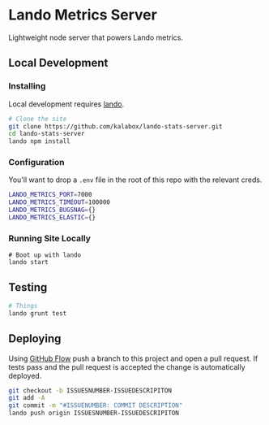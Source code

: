 Lando Metrics Server
====================

Lightweight node server that powers Lando metrics.

Local Development
-----------------

### Installing

Local development requires [lando](https://docs.lndo.io).

```bash
# Clone the site
git clone https://github.com/kalabox/lando-stats-server.git
cd lando-stats-server
lando npm install
```

### Configuration

You'll want to drop a `.env` file in the root of this repo with the relevant creds.

```bash
LANDO_METRICS_PORT=7000
LANDO_METRICS_TIMEOUT=100000
LANDO_METRICS_BUGSNAG={}
LANDO_METRICS_ELASTIC={}
```

### Running Site Locally

```
# Boot up with lando
lando start
```

Testing
-------

```bash
# Things
lando grunt test
```

Deploying
---------

Using [GitHub Flow](https://guides.github.com/introduction/flow/) push a branch to this project and open a pull request. If tests pass and the pull request is accepted the change is automatically deployed.

```bash
git checkout -b ISSUESNUMBER-ISSUEDESCRIPITON
git add -A
git commit -m "#ISSUENUMBER: COMMIT DESCRIPTION"
lando push origin ISSUESNUMBER-ISSUEDESCRIPITON
```
